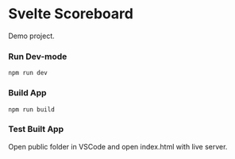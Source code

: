 # Svelte Scoreboard

Demo project.

### Run Dev-mode
```
npm run dev
```

### Build App
```
npm run build
```

### Test Built App

Open public folder in VSCode and open index.html with live server.
